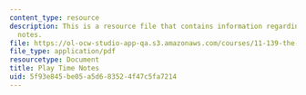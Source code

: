 ```yaml
---
content_type: resource
description: This is a resource file that contains information regarding play time
  notes.
file: https://ol-ocw-studio-app-qa.s3.amazonaws.com/courses/11-139-the-city-in-film-spring-2015/5f93e845be05a5d683524f47c5fa7214_MIT11_139S15_PlayTime2.pdf
file_type: application/pdf
resourcetype: Document
title: Play Time Notes
uid: 5f93e845-be05-a5d6-8352-4f47c5fa7214
---
```


